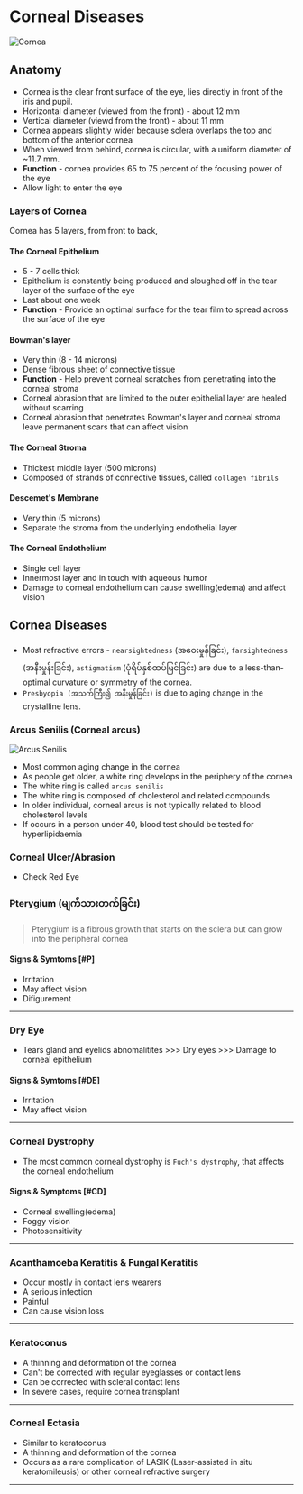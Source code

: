 # Corneal Diseases

![Cornea](/eye/cornea.jpg)

## Anatomy

- Cornea is the clear front surface of the eye, lies directly in front of the iris and pupil.
- Horizontal diameter (viewed from the front) - about 12 mm
- Vertical diameter (viewd from the front) - about 11 mm
- Cornea appears slightly wider because sclera overlaps the top and bottom of the anterior cornea
- When viewed from behind, cornea is circular, with a uniform diameter of ~11.7 mm.
- **Function** - cornea provides 65 to 75 percent of the focusing power of the eye
- Allow light to enter the eye

### Layers of Cornea

Cornea has 5 layers, from front to back,

#### The Corneal Epithelium

- 5 - 7 cells thick
- Epithelium is constantly being produced and sloughed off in the tear layer of the surface of the eye
- Last about one week
- **Function** - Provide an optimal surface for the tear film to spread across the surface of the eye

#### Bowman's layer

- Very thin (8 - 14 microns)
- Dense fibrous sheet of connective tissue
- **Function** - Help prevent corneal scratches from penetrating into the corneal stroma
- Corneal abrasion that are limited to the outer epithelial layer are healed without scarring
- Corneal abrasion that penetrates Bowman's layer and corneal stroma leave permanent scars that can affect vision

#### The Corneal Stroma

- Thickest middle layer (500 microns)
- Composed of strands of connective tissues, called `collagen fibrils`

#### Descemet's Membrane

- Very thin (5 microns)
- Separate the stroma from the underlying endothelial layer

#### The Corneal Endothelium

- Single cell layer
- Innermost layer and in touch with aqueous humor
- Damage to corneal endothelium can cause swelling(edema) and affect vision

## Cornea Diseases

- Most refractive errors - `nearsightedness` (အဝေးမှုန်ခြင်း), `farsightedness` (အနီးမှုန်းခြင်း), `astigmatism` (ပုံရိပ်နှစ်ထပ်မြင်ခြင်း) are due to a less-than-optimal curvature or symmetry of the cornea.
- `Presbyopia (အသက်ကြီး၍ အနီးမှုန်ခြင်း)` is due to aging change in the crystalline lens.

### Arcus Senilis (Corneal arcus)

![Arcus Senilis](/eye/arcus-senilis.jpg)

- Most common aging change in the cornea
- As people get older, a white ring develops in the periphery of the cornea
- The white ring is called `arcus senilis`
- The white ring is composed of cholesterol and related compounds
- In older individual, corneal arcus is not typically related to blood cholesterol levels
- If occurs in a person under 40, blood test should be tested for hyperlipidaemia

### Corneal Ulcer/Abrasion

- Check Red Eye

### Pterygium (မျက်သားတက်ခြင်း)

> Pterygium is a fibrous growth that starts on the sclera but can grow into the peripheral cornea

#### Signs & Symtoms [#P]

- Irritation
- May affect vision
- Difigurement

---

### Dry Eye

- Tears gland and eyelids abnomalitites >>> Dry eyes >>> Damage to corneal epithelium

#### Signs & Symtoms [#DE]

- Irritation
- May affect vision

---

### Corneal Dystrophy

- The most common corneal dystrophy is `Fuch's dystrophy`, that affects the corneal endothelium

#### Signs & Symptoms [#CD]

- Corneal swelling(edema)
- Foggy vision
- Photosensitivity

---

### Acanthamoeba Keratitis & Fungal Keratitis

- Occur mostly in contact lens wearers
- A serious infection
- Painful
- Can cause vision loss

---

### Keratoconus

- A thinning and deformation of the cornea
- Can't be corrected with regular eyeglasses or contact lens
- Can be corrected with scleral contact lens
- In severe cases, require cornea transplant

---

### Corneal Ectasia

- Similar to keratoconus
- A thinning and deformation of the cornea
- Occurs as a rare complication of LASIK (Laser-assisted in situ keratomileusis) or other corneal refractive surgery

---
